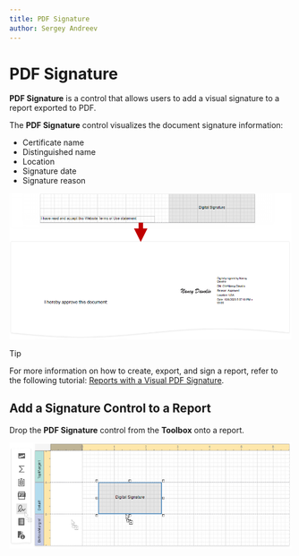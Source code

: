```yaml
---
title: PDF Signature
author: Sergey Andreev
---
```

# PDF Signature

**PDF Signature** is a control that allows users to add a visual signature to a report exported to PDF.

The **PDF Signature** control visualizes the document signature information:

* Certificate name
* Distinguished name
* Location
* Signature date
* Signature reason

![PDF Signature Overview](../../../../images/eurd-pdf-signature-overview.png)

> [!TIP]
> For more information on how to create, export, and sign a report, refer to the following tutorial: [Reports with a Visual PDF Signature](../../create-reports/reports-with-visual-pdf-signature.md).

## Add a Signature Control to a Report

Drop the **PDF Signature** control from the **Toolbox** onto a report.

![Drop PDF Signature from the Toolbox](../../../../images/eurd-pdf-signature-drop-from-toolbox.png)

